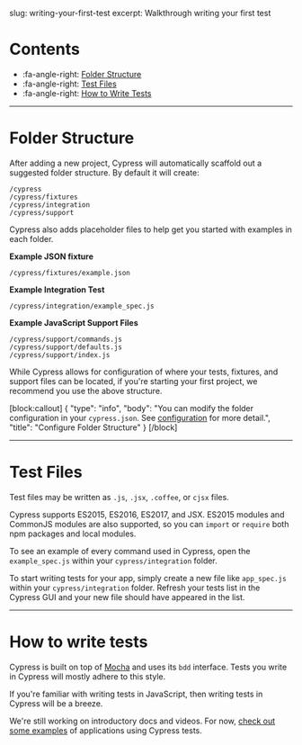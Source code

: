 slug: writing-your-first-test
excerpt: Walkthrough writing your first test

# Contents

- :fa-angle-right: [Folder Structure](#section-folder-structure)
- :fa-angle-right: [Test Files](#section-test-files)
- :fa-angle-right: [How to Write Tests](#section-how-to-write-tests)

***

# Folder Structure

After adding a new project, Cypress will automatically scaffold out a suggested folder structure. By default it will create:

```text
/cypress
/cypress/fixtures
/cypress/integration
/cypress/support
```

Cypress also adds placeholder files to help get you started with examples in each folder.

**Example JSON fixture**
```text
/cypress/fixtures/example.json
```

**Example Integration Test**
```text
/cypress/integration/example_spec.js
```

**Example JavaScript Support Files**
```text
/cypress/support/commands.js
/cypress/support/defaults.js
/cypress/support/index.js
```

While Cypress allows for configuration of where your tests, fixtures, and support files can be located, if you're starting your first project, we recommend you use the above structure.

[block:callout]
{
  "type": "info",
  "body": "You can modify the folder configuration in your `cypress.json`. See [configuration](https://on.cypress.io/guides/configuration) for more detail.",
  "title": "Configure Folder Structure"
}
[/block]

***

# Test Files

Test files may be written as `.js`, `.jsx`, `.coffee`, or `cjsx` files.

Cypress supports ES2015, ES2016, ES2017, and JSX. ES2015 modules and CommonJS modules are also supported, so you can `import` or `require` both npm packages and local modules.

To see an example of every command used in Cypress, open the `example_spec.js` within your `cypress/integration` folder.

To start writing tests for your app, simply create a new file like `app_spec.js` within your `cypress/integration` folder. Refresh your tests list in the Cypress GUI and your new file should have appeared in the list.

***

# How to write tests

Cypress is built on top of [Mocha](https://on.cypress.io/guides/bundled-tools#section-mocha) and uses its `bdd` interface. Tests you write in Cypress will mostly adhere to this style.

If you're familiar with writing tests in JavaScript, then writing tests in Cypress will be a breeze.

We're still working on introductory docs and videos. For now, [check out some examples](https://on.cypress.io/guides/all-example-apps) of applications using Cypress tests.
